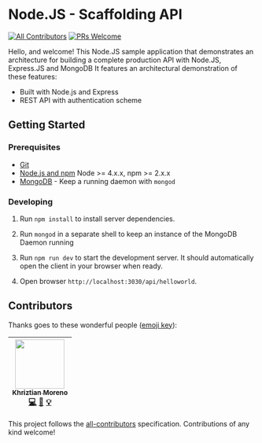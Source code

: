 # Node.JS - Scaffolding API
[![All Contributors](https://img.shields.io/badge/all_contributors-1-orange.svg?style=flat-square)](#contributors)
[![PRs Welcome](https://img.shields.io/badge/PRs-welcome-brightgreen.svg?style=flat-square)](http://makeapullrequest.com)

Hello, and welcome! This Node.JS sample application that demonstrates an architecture for building a complete production API with Node.JS, Express.JS and MongoDB It features an architectural demonstration of these features:

- Built with Node.js and Express
- REST API with authentication scheme

## Getting Started

### Prerequisites

- [Git](https://git-scm.com/)
- [Node.js and npm](nodejs.org) Node >= 4.x.x, npm >= 2.x.x
- [MongoDB](https://www.mongodb.org/) - Keep a running daemon with `mongod`

### Developing

1. Run `npm install` to install server dependencies.

2. Run `mongod` in a separate shell to keep an instance of the MongoDB Daemon running

3. Run `npm run dev` to start the development server. It should automatically open the client in your browser when ready.

4. Open browser `http://localhost:3030/api/helloworld`.


## Contributors

Thanks goes to these wonderful people ([emoji key](https://github.com/kentcdodds/all-contributors#emoji-key)):

<!-- ALL-CONTRIBUTORS-LIST:START - Do not remove or modify this section -->
| [<img src="https://avatars1.githubusercontent.com/u/1481964?v=4" width="100px;"/><br /><sub>Khriztian Moreno</sub>](http://khriztianmoreno.com/)<br />[💻](https://github.com/khriztianmoreno/nodejs-scaffolding/commits?author=khriztianmoreno "Code") [📖](https://github.com/khriztianmoreno/nodejs-scaffolding/commits?author=khriztianmoreno "Documentation") [💡](#example-khriztianmoreno "Examples") |
| :---: |
<!-- ALL-CONTRIBUTORS-LIST:END -->

This project follows the [all-contributors](https://github.com/kentcdodds/all-contributors) specification. Contributions of any kind welcome!
